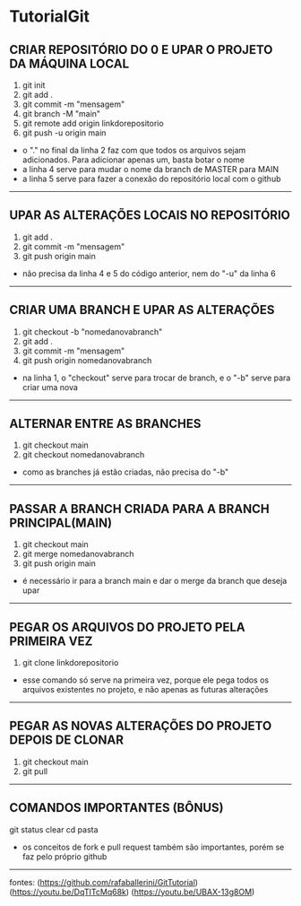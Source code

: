 # TutorialGit

## CRIAR REPOSITÓRIO DO 0 E UPAR O PROJETO DA MÁQUINA LOCAL

1. git init
2. git add .
3. git commit -m "mensagem"
4. git branch -M "main"
5. git remote add origin linkdorepositorio
6. git push -u origin main

* o "." no final da linha 2 faz com que todos os arquivos sejam adicionados. Para adicionar apenas um, basta botar o nome
* a linha 4 serve para mudar o nome da branch de MASTER para MAIN
* a linha 5 serve para fazer a conexão do repositório local com o github

-------

## UPAR AS ALTERAÇÕES LOCAIS NO REPOSITÓRIO

1. git add .
2. git commit -m "mensagem"
3. git push origin main

* não precisa da linha 4 e 5 do código anterior, nem do "-u" da linha 6

-------

## CRIAR UMA BRANCH E UPAR AS ALTERAÇÕES

1. git checkout -b "nomedanovabranch"
2. git add .
3. git commit -m "mensagem"
4. git push origin nomedanovabranch

* na linha 1, o "checkout" serve para trocar de branch, e o "-b" serve para criar uma nova 

-------

## ALTERNAR ENTRE AS BRANCHES

1. git checkout main
2. git checkout nomedanovabranch

* como as branches já estão criadas, não precisa do "-b"

-------

 ## PASSAR A BRANCH CRIADA PARA A BRANCH PRINCIPAL(MAIN)

1. git checkout main
2. git merge nomedanovabranch
3. git push origin main

* é necessário ir para a branch main e dar o merge da branch que deseja upar 

-------

## PEGAR OS ARQUIVOS DO PROJETO PELA PRIMEIRA VEZ

1. git clone linkdorepositorio

* esse comando só serve na primeira vez, porque ele pega todos os arquivos existentes no projeto, e não apenas as futuras alterações

-------

## PEGAR AS NOVAS ALTERAÇÕES DO PROJETO DEPOIS DE CLONAR

1. git checkout main
2. git pull

-------

## COMANDOS IMPORTANTES (BÔNUS)

git status
clear
cd pasta

* os conceitos de fork e pull request também são importantes, porém se faz pelo próprio github

-------

fontes:
(https://github.com/rafaballerini/GitTutorial)
(https://youtu.be/DqTITcMq68k)
(https://youtu.be/UBAX-13g8OM)
